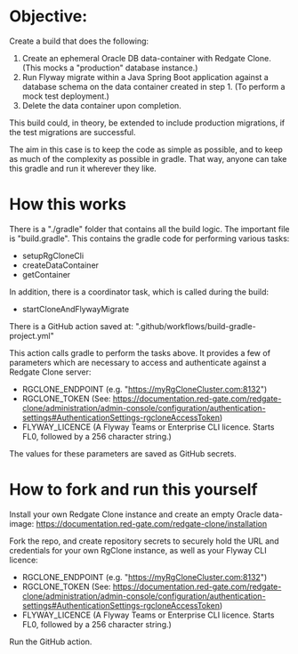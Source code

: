 # Objective:

Create a build that does the following:

1. Create an ephemeral Oracle DB data-container with Redgate Clone. (This mocks a "production" database instance.)
2. Run Flyway migrate within a Java Spring Boot application against a database schema on the data container created in step 1. (To perform a mock test deployment.) 
3. Delete the data container upon completion.

This build could, in theory, be extended to include production migrations, if the test migrations are successful.

The aim in this case is to keep the code as simple as possible, and to keep as much of the complexity as possible in gradle. That way, anyone can take this gradle and run it wherever they like.

# How this works

There is a "./gradle" folder that contains all the build logic. The important file is "build.gradle". This contains the gradle code for performing various tasks:

- setupRgCloneCli
- createDataContainer
- getContainer

In addition, there is a coordinator task, which is called during the build:

- startCloneAndFlywayMigrate

There is a GitHub action saved at: ".github/workflows/build-gradle-project.yml"

This action calls gradle to perform the tasks above. It provides a few of parameters which are necessary to access and authenticate against a Redgate Clone server:

- RGCLONE_ENDPOINT (e.g. "https://myRgCloneCluster.com:8132")
- RGCLONE_TOKEN (See: https://documentation.red-gate.com/redgate-clone/administration/admin-console/configuration/authentication-settings#AuthenticationSettings-rgcloneAccessToken)
- FLYWAY_LICENCE (A Flyway Teams or Enterprise CLI licence. Starts FL0, followed by a 256 character string.)

The values for these parameters are saved as GitHub secrets.

# How to fork and run this yourself

Install your own Redgate Clone instance and create an empty Oracle data-image:
https://documentation.red-gate.com/redgate-clone/installation

Fork the repo, and create repository secrets to securely hold the URL and credentials for your own RgClone instance, as well as your Flyway CLI licence:

- RGCLONE_ENDPOINT (e.g. "https://myRgCloneCluster.com:8132")
- RGCLONE_TOKEN (See: https://documentation.red-gate.com/redgate-clone/administration/admin-console/configuration/authentication-settings#AuthenticationSettings-rgcloneAccessToken)
- FLYWAY_LICENCE (A Flyway Teams or Enterprise CLI licence. Starts FL0, followed by a 256 character string.)

Run the GitHub action.
